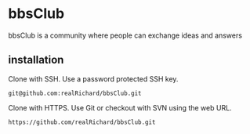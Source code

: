 # bbsClub

bbsClub is a community where people can exchange ideas and answers

## installation

Clone with SSH. Use a password protected SSH key.

```
git@github.com:realRichard/bbsClub.git
```

Clone with HTTPS. Use Git or checkout with SVN using the web URL.

```
https://github.com/realRichard/bbsClub.git
```



